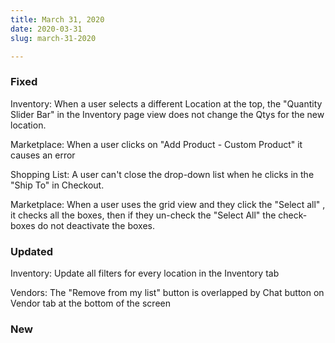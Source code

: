 ```yaml
---
title: March 31, 2020
date: 2020-03-31
slug: march-31-2020

---
```

### Fixed

Inventory:  When a user selects a different Location at the top, the "Quantity Slider Bar" in the Inventory page view does not change the Qtys for the new location.

Marketplace:  When a user clicks on "Add Product - Custom Product" it causes an error

Shopping List:  A user can't close the drop-down list when he clicks in the "Ship To" in Checkout.

Marketplace:  When a user uses the grid view and they click the "Select all" , it checks all the boxes, then if they un-check the "Select All" the check-boxes do not deactivate the boxes.

### Updated

Inventory: Update all filters for every location in the Inventory tab

Vendors:  The "Remove from my list" button is overlapped by Chat button on Vendor tab at the bottom of the screen

### New